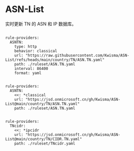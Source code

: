 
# ASN-List

实时更新 TN 的 ASN 和 IP 数据库。

<pre><code class="language-javascript">
rule-providers:
  ASNTN:
    type: http
    behavior: classical
    url: "https://raw.githubusercontent.com/Kwisma/ASN-List/refs/heads/main/country/TN/ASN.TN.yaml"
    path: ./ruleset/ASN.TN.yaml
    interval: 86400
    format: yaml
</code></pre>

<pre><code class="language-javascript">
rule-providers:
  ASNTN:
    <<: *classical
    url: "https://jsd.onmicrosoft.cn/gh/Kwisma/ASN-List@main/country/TN/ASN.TN.yaml"
    path: ./ruleset/ASN.TN.yaml
</code></pre>

<pre><code class="language-javascript">
rule-providers:
  TNcidr:
    <<: *ipcidr
    url: "https://jsd.onmicrosoft.cn/gh/Kwisma/ASN-List@main/country/TN/CIDR.TN.yaml"
    path: ./ruleset/TNcidr.yaml
</code></pre>
